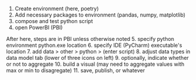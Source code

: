 1. Create environment (here, poetry)
2. Add necessary packages to environment (pandas, numpy, matplotlib)
3. compose and test python script
4. open PowerBI (PBI)

After here, steps are in PBI unless otherwise noted
5. specify python environment python.exe location
6. specify IDE (PyCharm) executable's location
7. add data > other > python > (enter script)
8. adjust data types in data model tab (lower of three icons on left)
9. optionally, indicate whether or not to aggregate
10. build a visual (may need to aggregate values with max or min to disagregate)
11. save, publish, or whatever